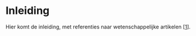 # Inleiding

Hier komt de inleiding, met referenties naar wetenschappelijke artikelen [[1](/referenties.md)].

